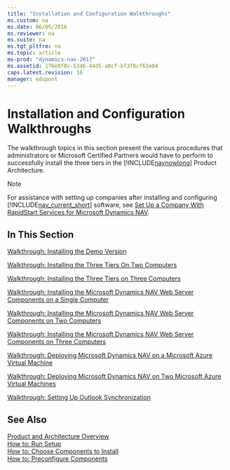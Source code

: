 ```yaml
---
title: "Installation and Configuration Walkthroughs"
ms.custom: na
ms.date: 06/05/2016
ms.reviewer: na
ms.suite: na
ms.tgt_pltfrm: na
ms.topic: article
ms-prod: "dynamics-nav-2017"
ms.assetid: 176e0f8c-5346-44d5-a0cf-bf3f8cf62e04
caps.latest.revision: 16
manager: edupont
---
```

# Installation and Configuration Walkthroughs
The walkthrough topics in this section present the various procedures that administrators or Microsoft Certified Partners would have to perform to successfully install the three tiers in the [!INCLUDE[navnowlong](includes/navnowlong_md.md)] Product Architecture.  
  
> [!NOTE]  
>  For assistance with setting up companies after installing and configuring [!INCLUDE[nav_current_short](includes/nav_current_short_md.md)] software, see [Set Up a Company With RapidStart Services for Microsoft Dynamics NAV](Set%20Up%20a%20Company%20With%20RapidStart%20Services%20for%20Microsoft%20Dynamics%20NAV.md).  
  
## In This Section  
 [Walkthrough: Installing the Demo Version](Walkthrough:%20Installing%20the%20Demo%20Version.md)  
  
 [Walkthrough: Installing the Three Tiers On Two Computers](Walkthrough:%20Installing%20the%20Three%20Tiers%20On%20Two%20Computers.md)  
  
 [Walkthrough: Installing the Three Tiers on Three Computers](Walkthrough:%20Installing%20the%20Three%20Tiers%20on%20Three%20Computers.md)  
  
 [Walkthrough: Installing the Microsoft Dynamics NAV Web Server Components on a Single Computer](Walkthrough:%20Installing%20the%20Microsoft%20Dynamics%20NAV%20Web%20Server%20Components%20on%20a%20Single%20Computer.md)  
  
 [Walkthrough: Installing the Microsoft Dynamics NAV Web Server Components on Two Computers](Walkthrough:%20Installing%20the%20Microsoft%20Dynamics%20NAV%20Web%20Server%20Components%20on%20Two%20Computers.md)  
  
 [Walkthrough: Installing the Microsoft Dynamics NAV Web Server Components on Three Computers](Walkthrough:%20Installing%20the%20Microsoft%20Dynamics%20NAV%20Web%20Server%20Components%20on%20Three%20Computers.md)  
  
 [Walkthrough: Deploying Microsoft Dynamics NAV on a Microsoft Azure Virtual Machine](Walkthrough:%20Deploying%20Microsoft%20Dynamics%20NAV%20on%20a%20Microsoft%20Azure%20Virtual%20Machine.md)  
  
 [Walkthrough: Deploying Microsoft Dynamics NAV on Two Microsoft Azure Virtual Machines](Walkthrough:%20Deploying%20Microsoft%20Dynamics%20NAV%20on%20Two%20Microsoft%20Azure%20Virtual%20Machines.md)  
  
 [Walkthrough: Setting Up Outlook Synchronization](Walkthrough:%20Setting%20Up%20Outlook%20Synchronization.md)  
  
## See Also  
 [Product and Architecture Overview](Product-and-Architecture-Overview.md)   
 [How to: Run Setup](How%20to:%20Run%20Setup.md)   
 [How to: Choose Components to Install](How%20to:%20Choose%20Components%20to%20Install.md)   
 [How to: Preconfigure Components](How%20to:%20Preconfigure%20Components.md)